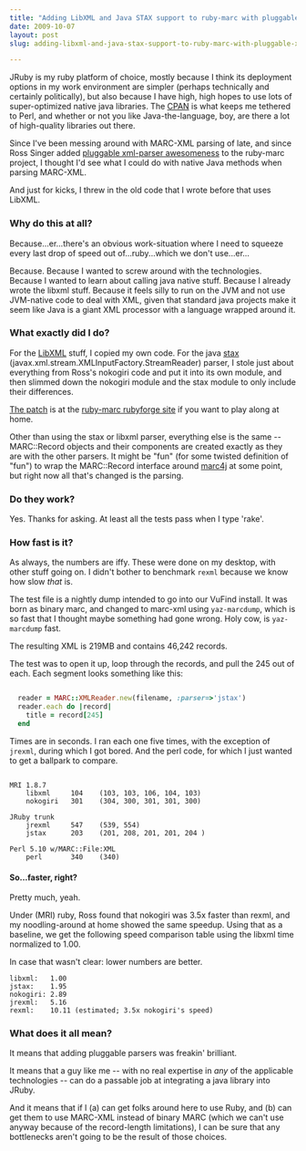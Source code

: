 ```yaml
---
title: "Adding LibXML and Java STAX support to ruby-marc with pluggable XML parsers"
date: 2009-10-07
layout: post
slug: adding-libxml-and-java-stax-support-to-ruby-marc-with-pluggable-xml-parsers-2

---
```


JRuby is my ruby platform of choice, mostly because I think its deployment options in my work environment are simpler (perhaps technically and certainly politically), but also because I have high, high hopes to use lots of super-optimized native java libraries. The [CPAN](http://cpan.perl.org/) is what keeps me tethered to Perl, and whether or not you like Java-the-language, boy, are there a lot of high-quality libraries out there.

Since I've been messing around with MARC-XML parsing of late, and since Ross Singer added [pluggable xml-parser awesomeness](http://groups.google.com/group/blacklight-development/browse_thread/thread/b6f7e064c0cf0bbd/9cd076ca7eeb1293?hl=en&amp;lnk=gst&amp;q=a+few+rubymarc+announcements#9cd076ca7eeb1293) to the ruby-marc project, I thought I'd see what I could do with native Java methods when parsing MARC-XML.

And just for kicks, I threw in the old code that I wrote before that uses LibXML.


### Why do this at all?

Because...er...there's an obvious work-situation where I need to squeeze every last drop of speed out of...ruby...which we don't use...er...

Because. Because I wanted to screw around with the technologies. Because I wanted to learn about calling java native stuff. Because I already wrote the libxml stuff. Because it feels silly to run on the JVM and not use JVM-native code to deal with XML, given that standard java projects make it seem like Java is a giant XML processor with a language wrapped around it.


### What exactly did I do?

For the [LibXML](http://libxml.rubyforge.org/) stuff, I copied my own code. For the java [stax](http://en.wikipedia.org/wiki/StAX) (javax.xml.stream.XMLInputFactory.StreamReader) parser, I stole just about everything from Ross's nokogiri code and put it into its own module, and then slimmed down the nokogiri module and the stax module to only include their differences.


[The patch](http://rubyforge.org/tracker/index.php?func=detail&aid=27253&group_id=964&atid=3783) is at the [ruby-marc rubyforge site](http://rubyforge.org/projects/marc/) if you want to play along at home.


Other than using the stax or libxml parser, everything else is the same -- MARC::Record objects and their components are created exactly as they are with the other parsers. It might be "fun" (for some twisted definition of "fun") to wrap the MARC::Record interface around [marc4j](http://marc4j.tigris.org/) at some point, but right now all that's changed is the parsing.

### Do they work?

Yes. Thanks for asking. At least all the tests pass when I type 'rake'.


### How fast is it?

As always, the numbers are iffy. These were done on my desktop, with other stuff going on. I didn't bother to benchmark `rexml` because we know how slow *that* is.

The test file is a nightly dump intended to go into our VuFind install. It was born as binary marc, and changed to marc-xml using `yaz-marcdump`, which is so fast that I thought maybe something had gone wrong. Holy cow, is `yaz-marcdump` fast.

The resulting XML is 219MB and contains 46,242 records.

The test was to open it up, loop through the records, and pull the 245 out of each. Each segment looks something like this:


~~~ruby

  reader = MARC::XMLReader.new(filename, :parser=>'jstax')
  reader.each do |record|
    title = record[245]
  end

~~~

Times are in seconds. I ran each one five times, with the exception of `jrexml`, during which I got bored.  And the perl code, for which I just wanted to get a ballpark to compare.


~~~

MRI 1.8.7
    libxml     104    (103, 103, 106, 104, 103)
    nokogiri   301    (304, 300, 301, 301, 300)

JRuby trunk
    jrexml     547    (539, 554)
    jstax      203    (201, 208, 201, 201, 204 )

Perl 5.10 w/MARC::File:XML
    perl       340    (340)

~~~~



#### So...faster, right?

Pretty much, yeah.

Under (MRI) ruby, Ross found that nokogiri was 3.5x faster than rexml, and my noodling-around at home showed the same speedup. Using that as a baseline, we get the following speed comparison table using the libxml time normalized to 1.00.

In case that wasn't clear: lower numbers are better.

    libxml:   1.00
    jstax:    1.95
    nokogiri: 2.89
    jrexml:   5.16
    rexml:    10.11 (estimated; 3.5x nokogiri's speed)


### What does it all mean?

It means that adding pluggable parsers was freakin' brilliant.

It means that a guy like me -- with no real expertise in *any* of the applicable technologies -- can do a passable job at integrating a java library into JRuby.

And it means that if I (a) can get folks around here to use Ruby, and (b) can get them to use MARC-XML instead of binary MARC (which we can't use anyway because of the record-length limitations), I can be sure that any bottlenecks aren't going to be the result of those choices.
